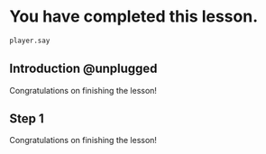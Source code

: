 
# You have completed this lesson.

```python
player.say
```
## Introduction @unplugged
Congratulations on finishing the lesson!

## Step 1 
Congratulations on finishing the lesson!
